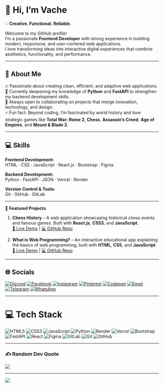# 👋 Hi, I’m Vache
💡 **Creative. Functional. Reliable.**

Welcome to my GitHub profile!  
I’m a passionate **Frontend Developer** with strong experience in building modern, responsive, and user-centered web applications.  
I love transforming ideas into interactive digital experiences that combine aesthetics, functionality, and performance.

---

## 🚀 About Me

🔥 Passionate about creating clean, efficient, and adaptive web applications.  
🌱 Currently deepening my knowledge of **Python** and **FastAPI** to strengthen my backend development skills.  
💞️ Always open to collaborating on projects that merge innovation, technology, and design.  
⚡ Fun fact: Beyond coding, I’m fascinated by world history and love strategic games like **Total War: Rome 2**, **Chess**, **Assassin’s Creed**, **Age of Empires**, and **Mount & Blade 2**.

---

## 💻 Skills

**Frontend Development:**  
HTML · CSS  · JavaScript · React.js · Bootstrap · Figma 

**Backend Development:**  
Python · FastAPI · JSON · Vercel · Render  

**Version Control & Tools:**  
Git · GitHub · GitLab  

---

🌟 **Featured Projects**

1. **Chess History** – A web application showcasing historical chess events and famous games. Built with **React.js**, **CSS3**, and **JavaScript**.  
   [🔗 Live Demo](https://chess-history.vercel.app) | [💻 GitHub Repo](https://github.com/VachaganProgram/chess-history)

2. **What is Web Programming?** – An interactive educational app explaining the basics of web programming, built with **HTML**, **CSS**, and **JavaScript**.  
   [🔗 Live Demo](https://what-is-web-programming.vercel.app) | [💻 GitHub Repo](https://github.com/VachaganProgram/what-is-web-programming)

---

## 🌐 Socials
[![Discord](https://img.shields.io/badge/Discord-%237289DA.svg?logo=discord&logoColor=white)](https://discord.gg/vache3641) 
[![Facebook](https://img.shields.io/badge/Facebook-%231877F2.svg?logo=Facebook&logoColor=white)](https://www.facebook.com/profile.php?id=61572173837827) 
[![Instagram](https://img.shields.io/badge/Instagram-%23E4405F.svg?logo=Instagram&logoColor=white)](https://instagram.com/vach_web_developer) 
[![Pinterest](https://img.shields.io/badge/Pinterest-%23E60023.svg?logo=Pinterest&logoColor=white)](https://pin.it/rSZitCyN4) 
[![Codepen](https://img.shields.io/badge/Codepen-000000?logo=codepen&logoColor=white)](https://codepen.io/VachaganProgram) 
[![Email](https://img.shields.io/badge/Email-D14836?logo=gmail&logoColor=white)](mailto:vacheweb2004@gmail.com) 
[![Telegram](https://img.shields.io/badge/Telegram-2CA5E0.svg?logo=telegram&logoColor=white)](https://t.me/VacheArm) 
[![WhatsApp](https://img.shields.io/badge/WhatsApp-25D366.svg?logo=whatsapp&logoColor=white)](https://wa.me/37496596961)

---

# 💻 Tech Stack
![HTML5](https://img.shields.io/badge/html5-%23E34F26.svg?style=for-the-badge&logo=html5&logoColor=white)
![CSS3](https://img.shields.io/badge/css3-%231572B6.svg?style=for-the-badge&logo=css3&logoColor=white)
![JavaScript](https://img.shields.io/badge/javascript-%23323330.svg?style=for-the-badge&logo=javascript&logoColor=%23F7DF1E)
![Python](https://img.shields.io/badge/python-3670A0?style=for-the-badge&logo=python&logoColor=ffdd54)
![Render](https://img.shields.io/badge/Render-%46E3B7.svg?style=for-the-badge&logo=render&logoColor=white)
![Vercel](https://img.shields.io/badge/vercel-%23000000.svg?style=for-the-badge&logo=vercel&logoColor=white)
![Bootstrap](https://img.shields.io/badge/bootstrap-%238511FA.svg?style=for-the-badge&logo=bootstrap&logoColor=white)
![FastAPI](https://img.shields.io/badge/FastAPI-005571?style=for-the-badge&logo=fastapi)
![React](https://img.shields.io/badge/react-%2320232a.svg?style=for-the-badge&logo=react&logoColor=%2361DAFB)
![Figma](https://img.shields.io/badge/figma-%23F24E1E.svg?style=for-the-badge&logo=figma&logoColor=white)
![GitLab](https://img.shields.io/badge/gitlab-%23181717.svg?style=for-the-badge&logo=gitlab&logoColor=white)
![Git](https://img.shields.io/badge/git-%23F05033.svg?style=for-the-badge&logo=git&logoColor=white)
![GitHub](https://img.shields.io/badge/github-%23121011.svg?style=for-the-badge&logo=github&logoColor=white)

---

### ✍️ Random Dev Quote
![](https://quotes-github-readme.vercel.app/api?type=horizontal&theme=radical)

---

[![](https://visitcount.itsvg.in/api?id=VachaganProgram&icon=6&color=8)](https://visitcount.itsvg.in)

<!-- Proudly created with GPRM ( https://gprm.itsvg.in ) -->
